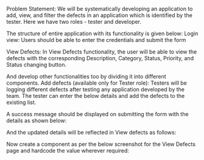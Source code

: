 ﻿Problem Statement:
We will be systematically developing an application to add, view, and filter the defects in an application which is identified by the tester. Here we have two roles - tester and developer.

The structure of entire application with its functionality is given below:
Login view: Users should be able to enter the credentials and submit the form
 

View Defects: In View Defects functionality, the user will be able to view the defects with the corresponding Description, Category, Status, Priority, and Status changing button.
 

And develop other functionalities too by dividing it into different components.
Add defects (available only for Tester role): Testers will be logging different defects after testing any application developed by the team. The tester can enter the below details and add the defects to the existing list.
 

A success message should be displayed on submitting the form with the details as shown below:


And the updated details will be reflected in View defects as follows:


Now create a component as per the below screenshot for the View Defects page and hardcode the value wherever required:



